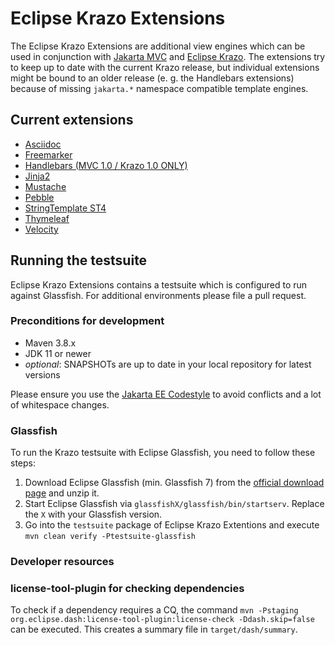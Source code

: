 # Eclipse Krazo Extensions

The Eclipse Krazo Extensions are additional view engines which can be used in conjunction with [Jakarta MVC](https://github.com/eclipse-ee4j/mvc-api) and [Eclipse Krazo](https://github.com/eclipse-ee4j/krazo). The
extensions try to keep up to date with the current Krazo release, but individual extensions might be bound to an
older release (e. g. the Handlebars extensions) because of missing `jakarta.*` namespace compatible template engines.

## Current extensions

- [Asciidoc](./asciidoc)
- [Freemarker](./freemarker)
- [Handlebars (MVC 1.0 / Krazo 1.0 ONLY)](./handlebars)
- [Jinja2](./jinja2)
- [Mustache](./mustache)
- [Pebble](./pebble)
- [StringTemplate ST4](./stringtemplate)
- [Thymeleaf](./thymeleaf)
- [Velocity](./velocity)

## Running the testsuite

Eclipse Krazo Extensions contains a testsuite which is configured to run against Glassfish. For additional environments please file a pull request.

### Preconditions for development
- Maven 3.8.x
- JDK 11 or newer
- _optional_: SNAPSHOTs are up to date in your local repository for latest versions

Please ensure you use the [Jakarta EE Codestyle](https://github.com/eclipse-ee4j/ee4j/tree/master/codestyle) to avoid conflicts and a lot of whitespace changes.

### Glassfish
To run the Krazo testsuite with Eclipse Glassfish, you need to follow these steps:

1. Download Eclipse Glassfish (min. Glassfish 7) from the [official download page](https://glassfish.org/download) and unzip it.
2. Start Eclipse Glassfish via `glassfishX/glassfish/bin/startserv`. Replace the `X` with your Glassfish version.
3. Go into the `testsuite` package of Eclipse Krazo Extentions and execute `mvn clean verify -Ptestsuite-glassfish`

### Developer resources

### license-tool-plugin for checking dependencies

To check if a dependency requires a CQ, the command `mvn -Pstaging org.eclipse.dash:license-tool-plugin:license-check -Ddash.skip=false` can be executed. This creates a summary file in `target/dash/summary`.
